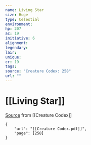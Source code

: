 ```yaml
---
name: Living Star
size: Huge
type: Celestial
environment: 
hp: 207
ac: 19
initiative: 6
alignment: 
legendary: 
lair: 
unique: 
cr: 19
tags: 
source: "Creature Codex: 258"
url: ""
---
```

# [[Living Star]]

[Source](zotero://open-pdf/library/items/NTNKJRHG?page=258) from [[Creature Codex]]

```pdf
{
	"url": "[[Creature Codex.pdf]]",
	"page": [258]
}
```

